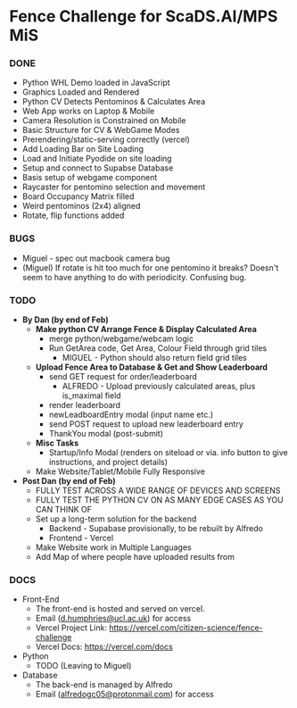 # Fence Challenge for ScaDS.AI/MPS MiS

### DONE
- Python WHL Demo loaded in JavaScript
- Graphics Loaded and Rendered
- Python CV Detects Pentominos & Calculates Area
- Web App works on Laptop & Mobile
- Camera Resolution is Constrained on Mobile
- Basic Structure for CV & WebGame Modes
- Prerendering/static-serving correctly (vercel)
- Add Loading Bar on Site Loading
- Load and Initiate Pyodide on site loading
- Setup and connect to Supabse Database
- Basis setup of webgame component
- Raycaster for pentomino selection and movement
- Board Occupancy Matrix filled
- Weird pentominos (2x4) aligned
- Rotate, flip functions added

### BUGS
  - Miguel - spec out macbook camera bug
  - (Miguel) If rotate is hit too much for one pentomino it breaks? Doesn't seem to have anything to do with periodicity. Confusing bug.

### TODO
- **By Dan (by end of Feb)**
  - **Make python CV Arrange Fence & Display Calculated Area**
    - merge python/webgame/webcam logic
    - Run GetArea code, Get Area, Colour Field through grid tiles
      - MIGUEL - Python should also return field grid tiles
  - **Upload Fence Area to Database & Get and Show Leaderboard**
    - send GET request for order/leaderboard
      - ALFREDO - Upload previously calculated areas, plus is_maximal field
    - render leaderboard
    - newLeadboardEntry modal (input name etc.)
    - send POST request to upload new leaderboard entry
    - ThankYou modal (post-submit)
  - **Misc Tasks**
    - Startup/Info Modal (renders on siteload or via. info button to give instructions, and project details)
  - Make Website/Tablet/Mobile Fully Responsive
- **Post Dan (by end of Feb)**
  - FULLY TEST ACROSS A WIDE RANGE OF DEVICES AND SCREENS
  - FULLY TEST THE PYTHON CV ON AS MANY EDGE CASES AS YOU CAN THINK OF
  - Set up a long-term solution for the backend
      - Backend - Supabase provisionally, to be rebuilt by Alfredo
      - Frontend - Vercel
  - Make Website work in Multiple Languages
  - Add Map of where people have uploaded results from

### DOCS
- Front-End
  - The front-end is hosted and served on vercel.
  - Email (d.humphries@ucl.ac.uk) for access
  - Vercel Project Link: https://vercel.com/citizen-science/fence-challenge
  - Vercel Docs: https://vercel.com/docs
- Python
  - TODO (Leaving to Miguel)
- Database
  - The back-end is managed by Alfredo
  - Email (alfredogc05@protonmail.com) for access
